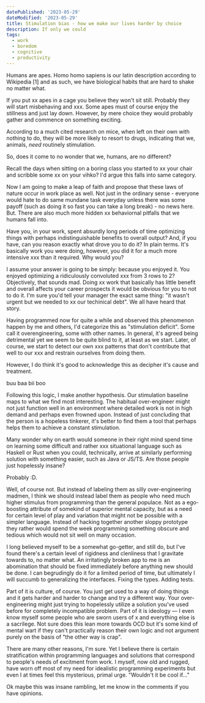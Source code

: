 ```yaml
---
datePublished: '2023-05-29'
dateModified: '2023-05-29'
title: Stimulation bias - how we make our lives harder by choice
description: If only we could
tags:
  - work
  - boredom
  - cognitive
  - productivity
---
```


Humans are apes. Homo homo sapiens is our latin description according to Wikipedia [1] and as such, we have biological habits that are hard to shake no matter what.

If you put xx apes in a cage you believe they won't sit still. Probably they will start misbehaving and xxx. Some apes must of course enjoy the stillness and just lay down. However, by mere choice they would probably gather and commence on something exciting.

According to a much cited research on mice, when left on their own with nothing to do, they will be more likely to resort to drugs, indicating that we, animals, _need_ routinely stimulation.

So, does it come to no wonder that we, humans, are no different?

Recall the days when sitting on a boring class you started to xx your chair and scribble some xx on your vihko? I'd argue this falls into same category.

Now I am going to make a leap of faith and propose that these laws of nature occur in work place as well. Not just in the ordinary sense - everyone would hate to do same mundane task everyday unless there was some payoff (such as doing it so fast you can take a long break) - no news here. But. There are also much more hidden xx behaviornal pitfalls that we humans fall into.

Have you, in your work, spent absurdly long periods of time optimizing things with perhaps indistinguishable benefits to overall output? And, if you have, can you reason exactly what drove you to do it? In plain terms. It's basically work you were doing, however, you did it for a much more intensive xxx than it required. Why would you?

I assume your answer is going to be simply: because you enjoyed it. You enjoyed optimizing a ridiculously convoluted xxx from 3 rows to 2? Objectively, that sounds mad. Doing xx work that basically has little benefit and overall affects your career prospects it would be obvious for you to not to do it. I'm sure you'd tell your manager the exact same thing: "it wasn't urgent but we needed to xx our techinical debt". We all have heard that story.

Having programmed now for quite a while and observed this phenomenon happen by me and others, I'd categorize this as "stimulation deficit". Some call it overengineering, some with other names. In general, it's agreed being detrimental yet we seem to be quite blind to it, at least as we start. Later, of course, we start to detect our own xxx patterns that don't contribute that well to our xxx and restrain ourselves from doing them.

However, I do think it's good to acknowledge this as decipher it's cause and treatment.

buu baa bii boo

Following this logic, I make another hypothesis. Our stimulation baseline maps to what we find most interesting. The habitual over-engineer might not just function well in an environment where detailed work is not in high demand and perhaps even frowned upon. Instead of just concluding that the person is a hopeless tinkerer, it's better to find them a tool that perhaps helps them to achieve a constant stimulation.

Many wonder why on earth would someone in their right mind spend time on learning some difficult and rather xxx situational language such as Haskell or Rust when you could, technically, arrive at similarly performing solution with something easier, such as Java or JS/TS. Are those people just hopelessly insane?

Probably :D.

Well, of course not. But instead of labeling them as silly over-engineering madmen, I think we should instead label them as people who need much higher stimulus from programming than the general populace. Not as a ego-boosting attribute of somekind of superior mental capacity, but as a need for certain level of play and variation that might not be possible with a simpler language. Instead of hacking together another sloppy prototype they rather would spend the week programming something obscure and tedious which would not sit well on many occasion.

I long believed myself to be a somewhat go-getter, and still do, but I've found there's a certain level of rigidness and clenliness that I gravitate towards to, no matter what. An irritatingly broken app to me is an abomination that should be fixed immediately before anything new should be done. I can begrudingly do it for a limited period of time, but ultimately I will succumb to generalizing the interfaces. Fixing the types. Adding tests.

Part of it is culture, of course. You just get used to a way of doing things and it gets harder and harder to change and try a different way. Your over-engineering might just trying to hopelessly utilize a solution you've used before for completely incompatible problem. Part of it is ideology — I even know myself some people who are sworn users of x and everything else is a sacrilege. Not sure does this lean more towards OCD but it's some kind of mental wart if they can't practically reason their own logic and not argument purely on the basis of "the other way is crap".

There are many other reasons, I'm sure. Yet I believe there is certain stratification within programming languages and solutions that correspond to people's needs of excitment from work. I myself, now old and rugged, have worn off most of my need for idealistic programming experiments but even I at times feel this mysterious, primal urge. "Wouldn't it be cool if..."

Ok maybe this was insane rambling, let me know in the comments if you have opinions.
